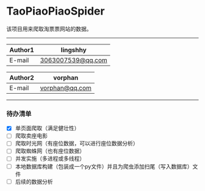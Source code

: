 # TaoPiaoPiaoSpider
该项目用来爬取淘票票网站的数据。

****
	
|Author1|lingshhy|
|---|---
|E-mail|3063007539@qq.com

|Author2|vorphan|
|---|---
|E-mail|vorphan@qq.com

****
### 待办清单
- [x] 单页面爬取（满足健壮性）
- [ ] 爬取卖座电影
- [ ] 爬取时光网（有座位数据，可以进行座位数据分析）
- [ ] 爬取蜘蛛网（也有座位数据）
- [ ] 并发实施（多进程或多线程）
- [ ] 本地数据库构建（包装成一个py文件）并且为爬虫添加扫尾（写入数据库）文件
- [ ] 后续的数据分析
